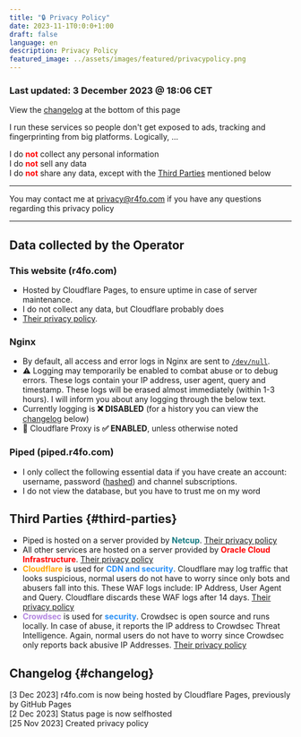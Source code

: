 ```yaml
---
title: "🔒 Privacy Policy"
date: 2023-11-1T0:0:0+1:00
draft: false
language: en
description: Privacy Policy
featured_image: ../assets/images/featured/privacypolicy.png
---
```


### Last updated: 3 December 2023 @ 18:06 CET
View the [changelog](#changelog) at the bottom of this page

<p class="mb-8 font-normal text-gray-500 dark:text-gray-400 sm:text-xl">I run these services so people don't get exposed to ads, tracking and fingerprinting from big platforms. Logically, ...</p>

<p class="mb-8 font-light text-white-500 dark:text-white-400 sm:text-xl">
    I do <strong style="color: red;">not</strong> collect any personal information<br>
    I do <strong style="color: red;">not</strong> sell any data<br>
    I do <strong style="color: red;">not</strong> share any data, except with the <a href="#third-parties">Third Parties</a> mentioned below<br>
</p>
<hr>
<p class="mb-8 font-normal text-black-500 dark:text-black-400 sm:text-xl">You may contact me at <a href="mailto:privacy@r4fo.com">privacy@r4fo.com</a> if you have any questions regarding this privacy policy</p>
<hr>

## Data collected by the Operator
### This website (r4fo.com)
- Hosted by Cloudflare Pages, to ensure uptime in case of server maintenance.
- I do not collect any data, but Cloudflare probably does
- <a href="https://www.cloudflare.com/privacypolicy/">Their privacy policy</a>.

### Nginx

- By default, all access and error logs in Nginx are sent to <code><a href="https://wikiless.r4fo.com/wiki/Null_device">/dev/null</a></code>.
- ⚠️ Logging may temporarily be enabled to combat abuse or to debug errors. These logs contain your IP address, user agent, query and timestamp. These logs will be erased almost immediately (within 1-3 hours). I will inform you about any logging through the below text. 
- Currently logging is **❌ DISABLED** (for a history you can view the [changelog](#changelog) below)
- 🔄 Cloudflare Proxy is **✅ ENABLED**, unless otherwise noted

### Piped (piped.r4fo.com)
- I only collect the following essential data if you have create an account: username, password (<a href="https://wikiless.r4fo.com/wiki/Cryptographic_hash_function#:~:text=A%20common%20use%20of%20hashes,in%20a%20file%20or%20database">hashed</a>) and channel subscriptions.
- I do not view the database, but you have to trust me on my word

## Third Parties {#third-parties}
- Piped is hosted on a server provided by <strong style="color: hsl(184,73%,29%);">Netcup</strong>. [Their privacy policy](https://www.netcup.eu/kontakt/datenschutzerklaerung.php)
- All other services are hosted on a server provided by <strong style="color: red;">Oracle Cloud Infrastructure</strong>. [Their privacy policy](https://www.oracle.com/legal/privacy/services-privacy-policy.html)
- <strong style="color: orange;">Cloudflare</strong> is used for <strong style="color: hsl(210, 92%, 56%);">CDN and security</strong>. Cloudflare may log traffic that looks suspicious, normal users do not have to worry since only bots and abusers fall into this. These WAF logs include: IP Address, User Agent and Query. Cloudflare discards these WAF logs after 14 days. [Their privacy policy](https://www.cloudflare.com/privacypolicy/)
- <strong style="color: hsl(270, 60%, 70%);">Crowdsec</strong> is used for <strong style="color: hsl(210, 92%, 56%);">security</strong>. Crowdsec is open source and runs locally. In case of abuse, it reports the IP address to Crowdsec Threat Intelligence. Again, normal users do not have to worry since Crowdsec only reports back abusive IP Addresses. [Their privacy policy](https://www.crowdsec.net/privacy-policy)

## Changelog {#changelog}
[3 Dec 2023] r4fo.com is now being hosted by Cloudflare Pages, previously by GitHub Pages <br>
[2 Dec 2023] Status page is now selfhosted <br>
[25 Nov 2023] Created privacy policy